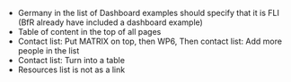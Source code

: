 -	Germany in the list of Dashboard examples should specify that it is FLI (BfR already have included a dashboard example)
-	Table of content in the top of all pages
-	Contact list: Put MATRIX on top, then WP6, Then contact list: Add more people in the list
-	Contact list: Turn into a table
-	Resources list is not as a link
